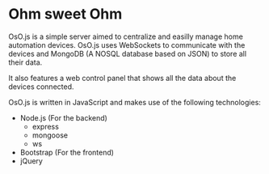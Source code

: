# Ohm sweet Ohm
OsO.js is a simple server aimed to centralize and easilly manage home automation devices.
OsO.js uses WebSockets to communicate with the devices and MongoDB (A NOSQL database based on JSON) to store all their data.

It also features a web control panel that shows all the data about the devices connected.

OsO.js is written in JavaScript and makes use of the following technologies:
* Node.js (For the backend)
  * express
  * mongoose
  * ws
* Bootstrap (For the frontend)
* jQuery
